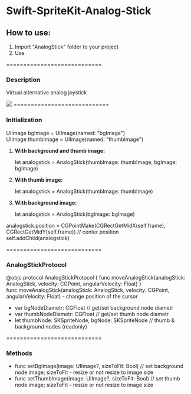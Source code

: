 Swift-SpriteKit-Analog-Stick
============================
<h2>How to use:</h2>
<ol>
<li>Import "AnalogStick" folder to your project</li>
<li>Use</li>
</ol>
============================
<h3>Description</h3>
<p>Virtual alternative analog joystick </p>
<img src="https://dl.dropboxusercontent.com/u/25298147/IMG_2251.PNG" />
============================
<h3>Initialization</h3>
<p>
UIImage bgImage = UIImage(named: "bgImage")<br/>
UIImage thumbImage = UIImage(named: "thumbImage")
</p>
<ol>
	<li>
		<strong>With background and thumb image:</strong><br/>
		<p>let analogstick = AnalogStick(thumbImage: thumbImage, bgImage: bgImage)</p>
	</li>
	<li>
		<strong>With thumb image:</strong><br/>
		<p>let analogstick = AnalogStick(thumbImage: thumbImage)</p>
	</li>
	<li>
		<strong>With background image:</strong><br/>
		<p>let analogstick = AnalogStick(bgImage: bgImage)</p>
	</li>
</ol>
<p>
analogstick.position = CGPointMake(CGRectGetMidX(self.frame), CGRectGetMidY(self.frame)) // center position <br/>
self.addChild(analogstick)
</p>
============================
<h3>AnalogStickProtocol</h3>
<p>
@objc protocol AnalogStickProtocol {
    func moveAnalogStick(analogStick: AnalogStick, velocity: CGPoint, angularVelocity: Float)
}<br/>
func moveAnalogStick(analogStick: AnalogStick, velocity: CGPoint, angularVelocity: Float) - change position of the cursor<br/>
</p>
<ul>
	<li>var bgNodeDiametr: CGFloat // get/set background node diametr </li>
	<li>var thumbNodeDiametr: CGFloat // get/set thumb node diametr </li>
	<li>let thumbNode: SKSpriteNode, bgNode: SKSpriteNode // thumb & background nodes (readonly)</li>
</ul>
============================
<h3>Methods</h3>
<ul>
	<li>func setBgImage(image: UIImage?, sizeToFit: Bool) // set background node image; sizeToFit - resize or not resize to image size </li>
	<li>func setThumbImage(image: UIImage?, sizeToFit: Bool) // set thumb node image; sizeToFit - resize or not resize to image size </li>
</ul>
